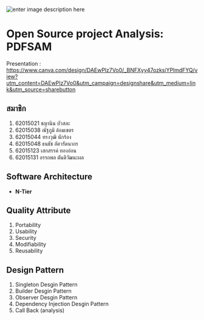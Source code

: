 
![enter image description here](https://www.mundeemak.com/admin/image/33708.png)



<h1>Open Source project Analysis: PDFSAM</h1>

Presentation : https://www.canva.com/design/DAEwPlz7Vo0/_BNFXyy47ozksiYPlmdFYQ/view?utm_content=DAEwPlz7Vo0&utm_campaign=designshare&utm_medium=link&utm_source=sharebutton

## สมาชิก
1. 62015021 ชญานิน บัวสละ
2. 62015038 ณัฐภูมิ ล้อมเขตร
3. 62015044 ทรงวุฒิ นักร้อง
4. 62015048 ธนธัช อัศวรัตนากร
5. 62015123 เสกสรรค์ ทองอ่อน
6. 62015131 อรรถพล ตันติวัฒนะผล

## Software Architecture
 - **N-Tier**

## Quality Attribute
1. Portability
2. Usability
3. Security
4. Modifiability
5. Reusability

## Design Pattern
1. Singleton Desgin Pattern
2. Builder Desgin Pattern
3. Observer Desgin Pattern
4. Dependency Injection Desgin Pattern
5. Call Back (analysis)
